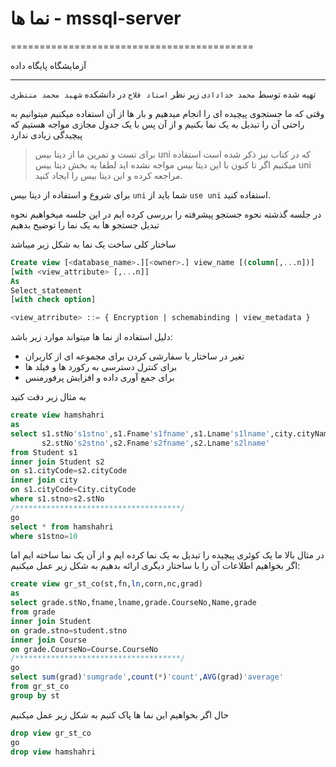 # نما ها - mssql-server

==========================================

آزمایشگاه پایگاه داده

------------------------------------------

تهیه شده توسط `محمد خدادادی` زیر نظر `استاد فلاح` در دانشکده `شهید محمد منتظری`  

وقتی که ما جستجوی پیچیده ای را انجام میدهیم و بار ها از آن استفاده میکنیم میتوانیم به راحتی آن را تبدیل به یک نما بکنیم و از آن پس با یک جدول مجازی مواجه هستیم که پیچیدگی زیادی ندارد  

> برای تست و تمرین ما از دیتا بیس uni که در کتاب نیز ذکر شده است استفاده میکنیم اگر تا کنون با این دیتا بیس مواجه نشده اید لطفا به بخش دیتا بیس uni مراجعه کرده و این دیتا بیس را ایجاد کنید.

برای شروع و استفاده از دیتا بیس `uni` شما باید از `use uni` استفاده کنید.  

در جلسه گذشته نحوه جستجو پیشرفته را بررسی کرده ایم در این جلسه میخواهیم نحوه تبدیل جستجو ها به یک نما را توضیح بدهیم

ساختار کلی ساخت یک نما به شکل زیر میباشد

`````````sql
Create view [<database_name>.][<owner>.] view_name [(column[,...n])]
[with <view_attribute> [,...n]]
As
Select_statement
[with check option]

<view_atrribute> ::= { Encryption | schemabinding | view_metadata }
`````````

دلیل استفاده از نما ها میتواند موارد زیر باشد:

- تغیر در ساختار یا سفارشی کردن برای مجموعه ای از کاربران
- برای کنترل دسترسی به رکورد ها و فیلد ها
- برای جمع آوری داده و افزایش پرفورمنس

به مثال زیر دقت کنید  

`````````sql
create view hamshahri
as
select s1.stNo's1stno',s1.Fname's1fname',s1.Lname's1lname',city.cityName,
       s2.stNo's2stno',s2.Fname's2fname',s2.Lname's2lname'
from Student s1
inner join Student s2
on s1.cityCode=s2.cityCode
inner join city
on s1.cityCode=City.cityCode
where s1.stno>s2.stNo
/*************************************/
go
select * from hamshahri
where s1stno=10
`````````

در مثال بالا ما یک کوئری پیچیده را تبدیل به یک نما کرده ایم و از آن یک نما ساخته ایم اما اگر بخواهیم اطلاعات آن را با ساختار دیگری ارائه بدهیم به شکل زیر عمل میکنیم:  

`````````sql
create view gr_st_co(st,fn,ln,corn,nc,grad)
as
select grade.stNo,fname,lname,grade.CourseNo,Name,grade
from grade
inner join Student
on grade.stno=student.stno
inner join Course
on grade.CourseNo=Course.CourseNo
/*************************************/
go
select sum(grad)'sumgrade',count(*)'count',AVG(grad)'average' 
from gr_st_co
group by st
`````````

حال اگر بخواهیم این نما ها پاک کنیم به شکل زیر عمل میکنیم

`````````sql
drop view gr_st_co
go
drop view hamshahri
`````````
